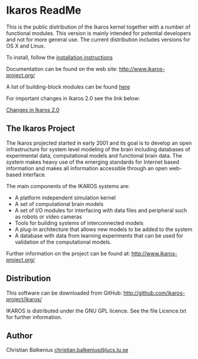 Ikaros ReadMe
=============

This is the public distribution of the Ikaros kernel together with a number of functional modules. This version is mainly intended for potential developers and not for more general use. The current distribution includes versions for OS X and Linux.

To install, follow the [installation instructions](https://github.com/ikaros-project/ikaros/wiki/Install "Ikaros 2.0")

Documentation can be found on the web site: http://www.ikaros-project.org/

A list of building-block modules can be found [here](https://github.com/ikaros-project/ikaros/tree/master/Source/Modules)

For important changes in Ikaros 2.0 see the link below:

[Changes in Ikaros 2.0](https://github.com/ikaros-project/ikaros/wiki/New-features-in-Ikaros-2.0 "Ikaros 2.0")




The Ikaros Project
------------------
The Ikaros projected started in early 2001 and its goal is to develop an open infrastructure for system level modeling of the brain including databases of experimental data, computational models and functional brain data. The system makes heavy use of the emerging standards for Internet based information and makes all information accessible through an open web-based interface.

The main components of the IKAROS systems are:

-  A platform independent simulation kernel
-  A set of computational brain models
-  A set of I/O modules for interfacing with data files and peripheral such as robots or video cameras
-  Tools for building systems of interconnected models
-  A plug-in architecture that allows new models to be added to the system
-  A database with data from learning experiments that can be used for validation of the computational models.

Further information on the project can be found at: http://www.ikaros-project.org/


Distribution
------------
This software can be downloaded from GitHub: http://github.com/ikaros-project/ikaros/

IKAROS is distributed under the GNU GPL licence.
See the file Licence.txt for further information.


Author
------
Christian Balkenius
christian.balkenius@lucs.lu.se

